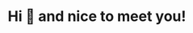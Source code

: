 ---
layout: default
title: Hi 👋 and nice to meet you!
description: We prefer to talk less and to do more, letting things we create and develop talk about us.
---